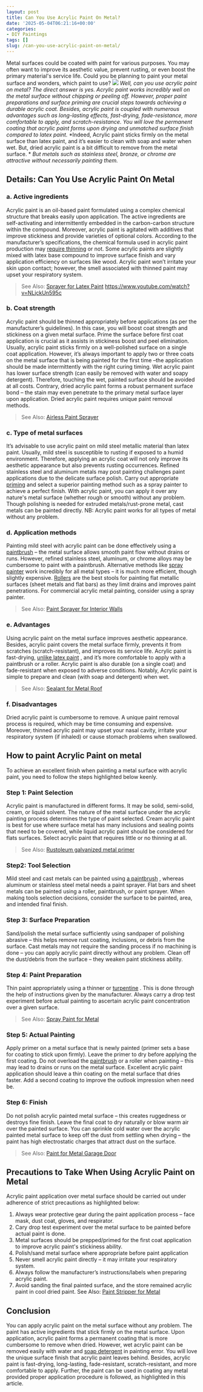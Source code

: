 ```yaml
---
layout: post
title: Can You Use Acrylic Paint On Metal?
date: '2025-05-04T06:21:16+00:00'
categories:
- DIY Paintings
tags: []
slug: /can-you-use-acrylic-paint-on-metal/
---
```


Metal surfaces could be coated with paint for various purposes. You may often want to improve its aesthetic value, prevent rusting, or even boost the primary material's service life. Could you be planning to paint your metal surface and wonders, which paint to use?
![](/assets/img/12/Pest-Control.jpg)
*Well, can you use acrylic paint on metal? The direct answer is yes. Acrylic paint works incredibly well on the metal surface without chipping or peeling off. However, proper paint preparations and surface priming are crucial steps towards achieving a durable acrylic coat.*
*Besides, acrylic paint is coupled with numerous advantages such as long-lasting effects, fast-drying, fade-resistance, more comfortable to apply, and scratch-resistance. You will love the permanent coating that acrylic paint forms upon drying and unmatched surface finish compared to latex paint.*
*Indeed, Acrylic paint sticks firmly on the metal surface than latex paint, and it’s easier to clean with soap and water when wet. But, dried acrylic paint is a bit difficult to remove from the metal surface. *
*But metals such as stainless steel, bronze, or chrome are attractive without necessarily painting them.*
## Details: Can You Use Acrylic Paint On Metal
### a. Active ingredients
Acrylic paint is an oil-based paint formulated using a complex chemical structure that breaks easily upon application. The active ingredients are self-activating and intermittently embedded in the carbon-carbon structure within the compound.
Moreover, acrylic paint is agitated with additives that improve stickiness and provide varieties of optional colors. According to the manufacturer’s specifications, the chemical formula used in acrylic paint production may
[require thinning](https://pestpolicy.com/how-to-thin-acrylic-paint-for-airbrush/)
or not.
Some acrylic paints are slightly mixed with latex base compound to improve surface finish and vary application efficiency on surfaces like wood.
Acrylic paint won’t irritate your skin upon contact; however, the smell associated with thinned paint may upset your respiratory system.
> See Also:
> [Sprayer for Latex Paint](https://pestpolicy.com/best-sprayer-for-latex-paint/)
https://www.youtube.com/watch?v=NLjckUn595c
### b. Coat strength
Acrylic paint should be thinned appropriately before applications (as per the manufacturer’s guidelines). In this case, you will boost coat strength and stickiness on a given metal surface.
Prime the surface before first coat application is crucial as it assists in stickiness boost and peel elimination. Usually, acrylic paint sticks firmly on a well-polished surface on a single coat application.
However, it’s always important to apply two or three coats on the metal surface that is being painted for the first time –the application should be made intermittently with the right curing timing.
Wet acrylic paint has lower surface strength (can easily be removed with water and soapy detergent). Therefore, touching the wet, painted surface should be avoided at all costs. Contrary, dried acrylic paint forms a robust permanent surface bond – the stain may even penetrate to the primary metal surface layer upon application. Dried acrylic paint requires unique paint removal methods.
> See Also:
> [Airless Paint Sprayer](https://pestpolicy.com/best-airless-paint-sprayer/)
### c. Type of metal surfaces
It’s advisable to use acrylic paint on mild steel metallic material than latex paint. Usually, mild steel is susceptible to rusting if exposed to a humid environment. Therefore, applying an acrylic coat will not only improve its aesthetic appearance but also prevents rusting occurrences.
Refined stainless steel and aluminum metals may post painting challenges paint applications due to the delicate surface polish. Carry out appropriate
[priming](https://pestpolicy.com/best-oil-based-primer/)
and select a superior painting method such as a spray painter to achieve a perfect finish.
With acrylic paint, you can apply it over any nature's metal surface (whether rough or smooth) without any problem. Though polishing is needed for extruded metals/rust-prone metal, cast metals can be painted directly.
NB: Acrylic paint works for all types of metal without any problem.
### d. Application methods
Painting mild steel with acrylic paint can be done effectively using a
[paintbrush](https://www.amazon.com/dp/B07CB1Y7CN/?tag=p-policy-20)
– the metal surface allows smooth paint flow without drains or runs. However, refined stainless steel, aluminum, or chrome alloys may be cumbersome to paint with a paintbrush.
Alternative methods like
[spray painter](https://pestpolicy.com/best-paint-sprayer-for-doors/)
work incredibly for all metal types – it is much more efficient, though slightly expensive.
[Rollers](https://pestpolicy.com/best-paint-roller-to-hide-imperfections/)
are the best stools for painting flat metallic surfaces (sheet metals and flat bars) as they limit drains and improves paint penetrations.
For commercial acrylic metal painting, consider using a spray painter.
> See Also:
> [Paint Sprayer for Interior Walls](https://pestpolicy.com/best-paint-sprayer-for-interior-walls/)
### e. Advantages
Using acrylic paint on the metal surface improves aesthetic appearance. Besides, acrylic paint covers the metal surface firmly, prevents it from scratches (scratch-resistant), and improves its service life.
Acrylic paint is fast-drying,
[unlike latex paint](https://pestpolicy.com/latex-vs-acrylic-paint/)
, and it’s more comfortable to apply with a paintbrush or a roller. Acrylic paint is also durable (on a single coat) and fade-resistant when exposed to adverse conditions.
Notably, Acrylic paint is simple to prepare and clean (with soap and detergent) when wet.
> See Also:
> [Sealant for Metal Roof](https://pestpolicy.com/best-sealant-for-metal-roof/)
### f. Disadvantages
Dried acrylic paint is cumbersome to remove. A unique paint removal process is required, which may be time consuming and expensive.
Moreover, thinned acrylic paint may upset your nasal cavity, irritate your respiratory system (if inhaled) or cause stomach problems when swallowed.
## How to paint Acrylic Paint on metal
To achieve an excellent finish when painting a metal surface with acrylic paint, you need to follow the steps highlighted below keenly.
### Step 1: Paint Selection
Acrylic paint is manufactured in different forms. It may be solid, semi-solid, cream, or liquid solvent. The nature of the metal surface under the acrylic painting process determines the type of paint selected.
Cream acrylic paint is best for use where surface metal has many inclusions and sealing points that need to be covered, while liquid acrylic paint should be considered for flats surfaces.
Select acrylic paint that requires little or no thinning at all.
> See Also:
> [Rustoleum galvanized metal primer](https://pestpolicy.com/rustoleum-galvanized-metal-primer/)
### Step2: Tool Selection
Mild steel and cast metals can be painted using
[a paintbrush](https://pestpolicy.com/best-paint-brushes-for-oil-based-paint/)
, whereas aluminum or stainless steel metal needs a paint sprayer.
Flat bars and sheet metals can be painted using a roller, paintbrush, or paint sprayer. When making tools selection decisions, consider the surface to be painted, area, and intended final finish.
### Step 3: Surface Preparation
Sand/polish the metal surface sufficiently using sandpaper of polishing abrasive – this helps remove rust coating, inclusions, or debris from the surface.
Cast metals may not require the sanding process if no machining is done – you can apply acrylic paint directly without any problem. Clean off the dust/debris from the surface – they weaken paint stickiness ability.
### Step 4: Paint Preparation
Thin paint appropriately using a thinner or
[turpentine](https://www.amazon.com/dp/B000C02ADS/?tag=p-policy-20)
. This is done through the help of instructions given by the manufacturer.
Always carry a drop test experiment before actual painting to ascertain acrylic paint concentration over a given surface.
> See Also:
> [Spray Paint for Metal](https://pestpolicy.com/best-spray-paint-for-metal/)
### Step 5: Actual Painting
Apply primer on a metal surface that is newly painted (primer sets a base for coating to stick upon firmly). Leave the primer to dry before applying the first coating.
Do not overload the
[paintbrush](https://pestpolicy.com/best-paint-brushes-for-acrylic-painting/)
or a roller when painting – this may lead to drains or runs on the metal surface.
Excellent acrylic paint application should leave a thin coating on the metal surface that dries faster. Add a second coating to improve the outlook impression when need be.
### Step 6: Finish
Do not polish acrylic painted metal surface – this creates ruggedness or destroys fine finish. Leave the final coat to dry naturally or blow warm air over the painted surface.
You can sprinkle cold water over the acrylic painted metal surface to keep off the dust from settling when drying – the paint has high electrostatic charges that attract dust on the surface.
> See Also:
> [Paint for Metal Garage Door](https://pestpolicy.com/best-paint-for-metal-garage-door/)
## Precautions to Take When Using Acrylic Paint on Metal
Acrylic paint application over metal surface should be carried out under adherence of strict precautions as highlighted below:
1. Always wear protective gear during the paint application process – face mask, dust coat, gloves, and respirator.
2. Cary drop test experiment over the metal surface to be painted before actual paint is done.
3. Metal surfaces should be prepped/primed for the first coat application to improve acrylic paint's stickiness ability.
4. Polish/sand metal surface where appropriate before paint application
5. Never smell acrylic paint directly – it may irritate your respiratory system.
6. Always follow the manufacturer’s instructions/labels when preparing acrylic paint.
7. Avoid sanding the final painted surface, and the store remained acrylic paint in cool dried paint.
See Also:
[Paint Stripper for Metal](https://pestpolicy.com/best-paint-stripper-for-metal/)
## Conclusion
You can apply acrylic paint on the metal surface without any problem. The paint has active ingredients that stick firmly on the metal surface. Upon application, acrylic paint forms a permanent coating that is more cumbersome to remove when dried.
However, wet acrylic paint can be removed easily with water and
[soap detergent](https://www.amazon.com/dp/B07GWW54HL/?tag=p-policy-20)
in painting error. You will love the unique surface finish that acrylic paint leaves behind.
Besides, acrylic paint is fast-drying, long-lasting, fade-resistant, scratch-resistant, and more comfortable to apply. Further, the paint can be used in coating any metal provided proper application procedure is followed, as highlighted in this article.
